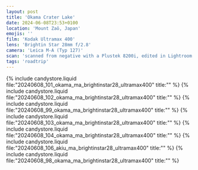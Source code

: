 ```yaml
---
layout: post
title: 'Okama Crater Lake'
date: 2024-06-08T23:53+0100
location: 'Mount Zaō, Japan'
emojis: ''
film: 'Kodak Ultramax 400'
lens: 'Brightin Star 28mm f/2.8'
camera: 'Leica M-A (Typ 127)'
scan: 'scanned from negative with a Plustek 8200i, edited in Lightroom'
tags: 'roadtrip'
---
```


{% include candystore.liquid file:"20240608_101_okama_ma_brightinstar28_ultramax400" title:"" %}
{% include candystore.liquid file:"20240608_102_okama_ma_brightinstar28_ultramax400" title:"" %}
{% include candystore.liquid file:"20240608_99_okama_ma_brightinstar28_ultramax400" title:"" %}
{% include candystore.liquid file:"20240608_103_okama_ma_brightinstar28_ultramax400" title:"" %}
{% include candystore.liquid file:"20240608_104_okama_ma_brightinstar28_ultramax400" title:"" %}
{% include candystore.liquid file:"20240608_106_akiu_ma_brightinstar28_ultramax400" title:"" %}
{% include candystore.liquid file:"20240608_98_okama_ma_brightinstar28_ultramax400" title:"" %}